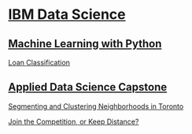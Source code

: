 # [IBM Data Science](https://www.coursera.org/professional-certificates/ibm-data-science)

## [Machine Learning with Python](https://www.coursera.org/learn/machine-learning-with-python)

[Loan Classification](https://humanrickshaw.github.io/IBM_Data_Science/Loan_Classification.html)

## [Applied Data Science Capstone](https://www.coursera.org/learn/applied-data-science-capstone)

[Segmenting and Clustering Neighborhoods in Toronto](https://humanrickshaw.github.io/IBM_Data_Science/Clustering_Toronto.html)

[Join the Competition, or Keep Distance?](https://humanrickshaw.github.io/IBM_Data_Science/Join_the_Competition_or_Keep_Distance.html)
